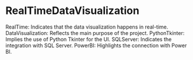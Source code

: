 # RealTimeDataVisualization
 RealTime: Indicates that the data visualization happens in real-time. DataVisualization: Reflects the main purpose of the project. PythonTkinter: Implies the use of Python Tkinter for the UI. SQLServer: Indicates the integration with SQL Server. PowerBI: Highlights the connection with Power BI.
